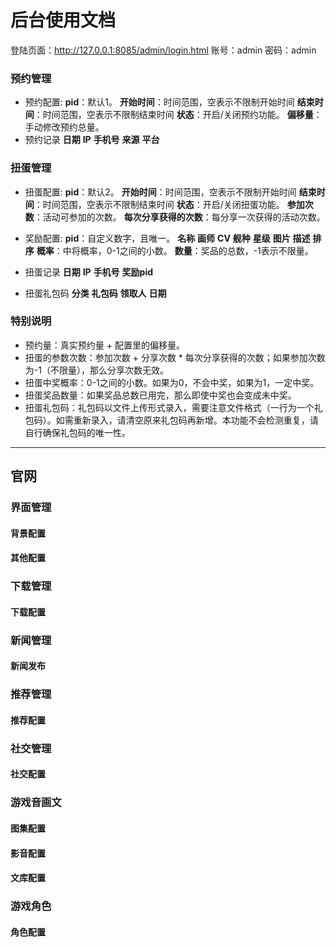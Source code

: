 后台使用文档
============
登陆页面：http://127.0.0.1:8085/admin/login.html
账号：admin
密码：admin


### 预约管理
* 预约配置:
**pid**：默认1。
**开始时间**：时间范围，空表示不限制开始时间
**结束时间**：时间范围，空表示不限制结束时间
**状态**：开启/关闭预约功能。
**偏移量**：手动修改预约总量。
* 预约记录
**日期**
**IP**
**手机号**
**来源**
**平台**


### 扭蛋管理
* 扭蛋配置:
**pid**：默认2。
**开始时间**：时间范围，空表示不限制开始时间
**结束时间**：时间范围，空表示不限制结束时间
**状态**：开启/关闭扭蛋功能。
**参加次数**：活动可参加的次数。
**每次分享获得的次数**：每分享一次获得的活动次数。

* 奖励配置:
**pid**：自定义数字，且唯一。
**名称**
**画师**
**CV**
**舰种**
**星级**
**图片**
**描述**
**排序**
**概率**：中将概率，0-1之间的小数。
**数量**：奖品的总数，-1表示不限量。

* 扭蛋记录
**日期**
**IP**
**手机号**
**奖励pid**

* 扭蛋礼包码
**分类**
**礼包码**
**领取人**
**日期**

### 特别说明
* 预约量：真实预约量 + 配置里的偏移量。
* 扭蛋的参数次数：参加次数 + 分享次数 * 每次分享获得的次数；如果参加次数为-1（不限量），那么分享次数无效。
* 扭蛋中奖概率：0-1之间的小数。如果为0，不会中奖，如果为1，一定中奖。
* 扭蛋奖品数量：如果奖品总数已用完，那么即使中奖也会变成未中奖。
* 扭蛋礼包码：礼包码以文件上传形式录入，需要注意文件格式（一行为一个礼包码）。如需重新录入，请清空原来礼包码再新增。本功能不会检测重复，请自行确保礼包码的唯一性。

------------------------------------

## 官网

### 界面管理
#### 背景配置
#### 其他配置
### 下载管理
#### 下载配置
### 新闻管理
#### 新闻发布
### 推荐管理
#### 推荐配置
### 社交管理
#### 社交配置
### 游戏音画文
#### 图集配置
#### 影音配置
#### 文库配置
### 游戏角色
#### 角色配置
